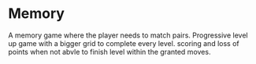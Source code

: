 # Memory
A memory game where the player needs to match pairs. Progressive level up game with a bigger grid to complete every level. scoring and loss of points when not abvle to finish level within the granted moves. 
